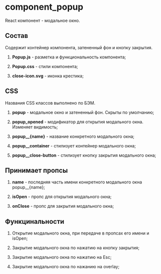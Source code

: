 # component_popup

React компонент - модальное окно.

## **Состав**
Содержит контейнер компонента, затененный фон и кнопку закрытия.

1. **Popup.js** - разметка и функциональность компонента;

2. **Popup.css** - стили компонента;
3. **close-icon.svg** - иконка крестика;

## **CSS**
Названия CSS классов выполнено по БЭМ.

1. **popup** - модальное окно и затененный фон. Скрыты по умолчанию;

2. **popup_opened** - модификатор для открытия модального окна. Изменяет видимость;
3. **popup__{name}** - название конкретного модального окна;
4. **popup__container** - стилизует контейнер модального окна;
5. **popup__close-button** - стилизует кнопку закрытия модального окна;


## **Принимает пропсы**

1. **name** - последняя часть имени конкретного модального окна popup__{name};

2. **isOpen** - пропс для открытия модального окна;
3. **onClose** - пропс для закрытия модального окна;

## **Функцинальности**

1. Открытие модального окна, при передаче в пропсах его имени и isOpen;

2. Закрытие модального окна по нажатию на кнопку закрытия;
3. Закрытие модального окна по нажатию на Esc;
4. Закрытие модального окна по нажанию на overlay;
